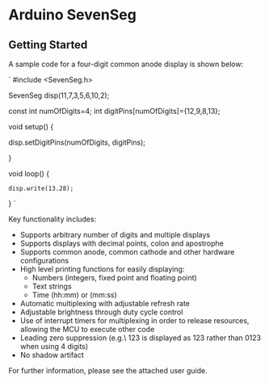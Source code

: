 # Arduino SevenSeg
## Getting Started

A sample code for a four-digit common anode display is shown below:

`
#include <SevenSeg.h>

SevenSeg disp(11,7,3,5,6,10,2);

const int numOfDigits=4;
int digitPins[numOfDigits]={12,9,8,13};

void setup() {
  
  disp.setDigitPins(numOfDigits, digitPins);

}  

void loop() {

    disp.write(13.28);

}
`

Key functionality includes:

- Supports arbitrary number of digits and multiple displays
- Supports displays with decimal points, colon and apostrophe
- Supports common anode, common cathode and other hardware configurations
- High level printing functions for easily displaying:
  - Numbers (integers, fixed point and floating point)
  - Text strings
  - Time (hh:mm) or (mm:ss)
- Automatic multiplexing with adjustable refresh rate
- Adjustable brightness through duty cycle control
- Use of interrupt timers for multiplexing in order to release resources, allowing the MCU to execute other code
- Leading zero suppression (e.g.\ 123 is displayed as 123 rather than 0123 when using 4 digits)
- No shadow artifact

For further information, please see the attached user guide.
